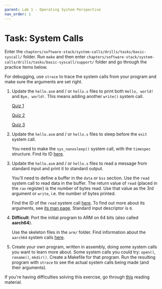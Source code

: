 ```yaml
---
parent: Lab 1 - Operating System Perspective
nav_order: 1
---
```


# Task: System Calls

Enter the `chapters/software-stack/system-calls/drills/tasks/basic-syscall/` folder.
Run `make` and then enter `chapters/software-stack/system-calls/drills/tasks/basic-syscall/support/` folder and go through the practice items below.

For debugging, use `strace` to trace the system calls from your program and make sure the arguments are set right.

1. Update the `hello.asm` and / or `hello.s` files to print both `Hello, world!` and `Bye, world!`.
   This means adding another `write()` system call.

   [Quiz 1](../../../quizzes/syscall-id.md)

   [Quiz 2](../../../quizzes/syscall-tool.md)

   [Quiz 3](../../../quizzes/syscall-numbers.md)

1. Update the `hello.asm` and / or `hello.s` files to sleep before the `exit` system call.

   You need to make the `sys_nanosleep()` system call, with the `timespec` structure.
   Find its ID [here](https://blog.rchapman.org/posts/Linux_System_Call_Table_for_x86_64/).

1. Update the `hello.asm` and / or `hello.s` files to read a message from standard input and print it to standard output.

   You'll need to define a buffer in the `data` or `bss` section.
   Use the `read` system call to read data in the buffer.
   The return value of `read` (placed in the `rax` register) is the number of bytes read.
   Use that value as the 3rd argument or `write`, i.e. the number of bytes printed.

   Find the ID of the `read` system call [here](https://x64.syscall.sh/).
   To find out more about its arguments, see [its man page](https://man7.org/linux/man-pages/man2/read.2.html).
   Standard input descriptor is `0`.

1. **Difficult**: Port the initial program to ARM on 64 bits (also called **aarch64**).

   Use the skeleton files in the `arm/` folder.
   Find information about the `aarch64` system calls [here](https://arm64.syscall.sh/).

1. Create your own program, written in assembly, doing some system calls you want to learn more about.
   Some system calls you could try: `open()`, `rename()`, `mkdir()`.
   Create a Makefile for that program.
   Run the resulting program with `strace` to see the actual system calls being made (and their arguments).

If you're having difficulties solving this exercise, go through [this](../../reading/basic-syscall.md) reading material.
